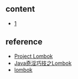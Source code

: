 ## content

- [1](https://github.com/gaoxinge/something/tree/master/learn%20java%20third-party%20library/lombok/1)

## reference

- [Project Lombok](https://projectlombok.org/)
- [Java奇淫巧技之Lombok](http://blog.csdn.net/ghsau/article/details/52334762)
- [lombok](https://www.jianshu.com/p/365ea41b3573)